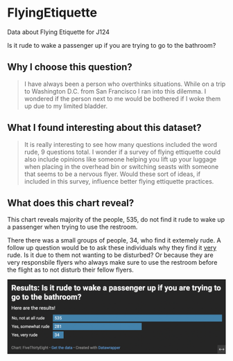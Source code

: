 # FlyingEtiquette
Data about Flying Etiquette for J124

Is it rude to wake a passenger up if you are trying to go to the bathroom?


## Why I choose this question? 
>I have always been a person who overthinks situations. While on a trip to Washington D.C. from San Francisco I ran into this dilemma. I wondered if the person next to me would be bothered if I woke them up due to my limited bladder.

## What I found interesting about this dataset? 
> It is really interesting to see how many questions included the word rude, 9 questions total. I wonder if a survey of flying ettiquette could also include opinions like someone helping you lift up your luggage when placing in the overhead bin or switching seasts with someone that seems to be a nervous flyer. Would these sort of ideas, if included in this survey, influence better flying ettiquette practices. 

## What does this chart reveal? 
This chart reveals majority of the people, 535, do not find it rude to wake up a passenger when trying to use the restroom. 

There there was a small groups of people, 34, who find it extemely rude. A follow up question would be to ask these individuals why they find it <ins> very </ins> rude. Is it due to them not wanting to be disturbed? Or because they are very responsbile flyers who always make sure to use the restroom before the flight as to not disturb their fellow flyers. 

![This is the DatawrapperChart for Flying Etiquette Question](BathroomRun.png)
